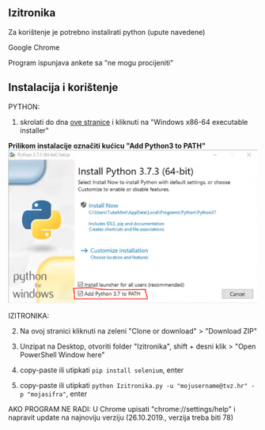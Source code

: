 ## Izitronika
Za korištenje je potrebno instalirati python (upute navedene)

Google Chrome

Program ispunjava ankete sa "ne mogu procijeniti"

## Instalacija i korištenje
PYTHON:

1. skrolati do dna [ove stranice](https://www.python.org/downloads/release/python-375/) i kliknuti na
"Windows x86-64 executable installer"

**Prilikom instalacije označiti kućicu "Add Python3 to PATH"**
![](OBAVEZNO%20PRILIKOM%20INSTALACIJE/ADD%20PYTHON%20TO%20PATH.png)


IZITRONIKA:

2. Na ovoj stranici kliknuti na zeleni "Clone or download" > "Download ZIP"

3. Unzipat na Desktop, otvoriti folder "Izitronika", shift + desni klik > "Open PowerShell Window here"

4. copy-paste ili utipkati ```pip install selenium```, enter

5. copy-paste ili utipkati ```python Izitronika.py -u "mojusername@tvz.hr" -p "mojasifra"```, enter


AKO PROGRAM NE RADI:
U Chrome upisati "chrome://settings/help" i napravit update na najnoviju verziju (26.10.2019., verzija treba biti 78)
